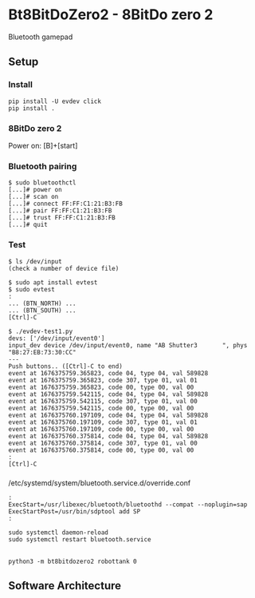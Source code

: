 # Bt8BitDoZero2 - 8BitDo zero 2

Bluetooth gamepad

## Setup

### Install

``` shell
pip install -U evdev click
pip install .
```


### 8BitDo zero 2

Power on: [B]+[start]


### Bluetooth pairing

``` shell
$ sudo bluetoothctl
[...]# power on
[...]# scan on
[...]# connect FF:FF:C1:21:B3:FB
[...]# pair FF:FF:C1:21:B3:FB
[...]# trust FF:FF:C1:21:B3:FB
[...]# quit
```


### Test

``` shell
$ ls /dev/input
(check a number of device file)

$ sudo apt install evtest
$ sudo evtest
:
... (BTN_NORTH) ...
... (BTN_SOUTH) ...
[Ctrl]-C

$ ./evdev-test1.py
devs: ['/dev/input/event0']
input_dev device /dev/input/event0, name "AB Shutter3       ", phys "B8:27:EB:73:30:CC"
---
Push buttons.. ([Ctrl]-C to end)
event at 1676375759.365823, code 04, type 04, val 589828
event at 1676375759.365823, code 307, type 01, val 01
event at 1676375759.365823, code 00, type 00, val 00
event at 1676375759.542115, code 04, type 04, val 589828
event at 1676375759.542115, code 307, type 01, val 00
event at 1676375759.542115, code 00, type 00, val 00
event at 1676375760.197109, code 04, type 04, val 589828
event at 1676375760.197109, code 307, type 01, val 01
event at 1676375760.197109, code 00, type 00, val 00
event at 1676375760.375814, code 04, type 04, val 589828
event at 1676375760.375814, code 307, type 01, val 00
event at 1676375760.375814, code 00, type 00, val 00
:
[Ctrl]-C
```


###

/etc/systemd/system/bluetooth.service.d/override.conf
``` text
:
ExecStart=/usr/libexec/bluetooth/bluetoothd --compat --noplugin=sap
ExecStartPost=/usr/bin/sdptool add SP
:
```

``` shell
sudo systemctl daemon-reload
sudo systemctl restart bluetooth.service
```

##

``` shell
python3 -m bt8bitdozero2 robottank 0
```

## Software Architecture

``` text
```
